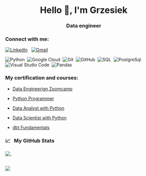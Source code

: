 <h1 align="center">Hello 👋, I'm Grzesiek</h1>
<h3 align="center">Data engineer</h3>

<h3 align="left">Connect with me:</h3>
<p align="left">

<a href="https://www.linkedin.com/in/grzegorz-g%C4%85tkowski-811727125/"><img alt="LinkedIn" src="https://img.shields.io/badge/linkedin%20-%230077B5.svg?&style=flat&logo=linkedin&logoColor=white"/></a> &nbsp;
<a href="mailto:grzegorzgatkowski@gmail.com"><img alt="Gmail" src="https://img.shields.io/badge/Gmail-D14836?style=flat&logo=gmail&logoColor=white" /></a> &nbsp;


![Python](https://img.shields.io/badge/-Python-05122A?style=flat&logo=python)&nbsp;
![Google Cloud](https://img.shields.io/badge/Google_Cloud-4285F4?style=flat&logo=google-cloud&logoColor=white)&nbsp;
![Git](https://img.shields.io/badge/-Git-05122A?style=flat&logo=git)&nbsp;
![GitHub](https://img.shields.io/badge/-GitHub-05122A?style=flat&logo=github)&nbsp;
![SQL](https://img.shields.io/badge/MySQL-005C84?style=flat&logo=mysql&logoColor=white)&nbsp;
![PostgreSql](https://img.shields.io/badge/PostgreSQL-316192?style=flat&logo=postgresql&logoColor=white)&nbsp;
![Visual Studio Code](https://img.shields.io/badge/-Visual%20Studio%20Code-05122A?style=flat&logo=visual-studio-code&logoColor=007ACC)&nbsp;
![Pandas](https://img.shields.io/badge/pandas%20-%23150458.svg?&style=flat&logo=pandas&logoColor=white)&nbsp;

<h3 align="left">My certification and courses:</h3>

- [Data Engineerign Zoomcamp](https://certificate.datatalks.club/dezoomcamp/2023/a7207fbd1d6ee9ab048bb471e7878e65186c95a1.pdf)

- [Python Programmer](https://www.datacamp.com/statement-of-accomplishment/track/1c3d172a658ff8e88e3b60a7a6775ebfccb4ce59)

- [Data Analyst with Python](https://www.datacamp.com/statement-of-accomplishment/track/015e9dbeec17064fecf422c4c7757ceba7f58b41)

- [Data Scientist with Python](https://www.datacamp.com/statement-of-accomplishment/track/03ffffe17e3cf0df2dc595363f9c18752fa70e93)

- [dbt Fundamentals](https://www.credential.net/a24f8df8-55ce-4f5c-9136-f40c6675c421)

### &#x1f4c8; &nbsp; My GitHub Stats
<a href="https://github.com/GrzegorzGatkowski">
  <img align="center" src="https://github-readme-stats.vercel.app/api?username=GrzegorzGatkowski&show_icons=true&theme=dark&count_private=true&include_all_commits=true&disable_animations=True&hide=prs,issues,contribs"/>
  </a>
&nbsp; <p/> <br/>

<a href="https://github.com/GrzegorzGatkowski">
  <img align="center" src="https://github-readme-stats.vercel.app/api/top-langs/?username=GrzegorzGatkowski&layout=compact&theme=dark&include_all_commits=true&count_private=true&disable_animations=True"/>
  </a>
